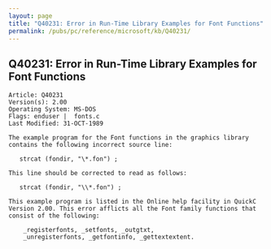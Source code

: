 ```yaml
---
layout: page
title: "Q40231: Error in Run-Time Library Examples for Font Functions"
permalink: /pubs/pc/reference/microsoft/kb/Q40231/
---
```


## Q40231: Error in Run-Time Library Examples for Font Functions

	Article: Q40231
	Version(s): 2.00
	Operating System: MS-DOS
	Flags: enduser |  fonts.c
	Last Modified: 31-OCT-1989
	
	The example program for the Font functions in the graphics library
	contains the following incorrect source line:
	
	   strcat (fondir, "\*.fon") ;
	
	This line should be corrected to read as follows:
	
	   strcat (fondir, "\\*.fon") ;
	
	This example program is listed in the Online help facility in QuickC
	Version 2.00. This error afflicts all the Font family functions that
	consist of the following:
	
	    _registerfonts, _setfonts, _outgtxt,
	    _unregisterfonts, _getfontinfo, _gettextextent.
